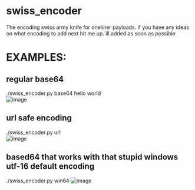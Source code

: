 # swiss_encoder
The encoding swiss army knife for oneliner payloads.
if you have any ideas on what encoding to add next hit me up. ill added as soon as possible


# EXAMPLES:

## regular base64 
./swiss_encoder.py base64 hello world              
![image](https://github.com/belly-cyber/swiss_encoder/assets/67766715/f0b51822-3231-43ec-b18c-99f94edaca8d)



## url safe encoding 

./swiss_encoder.py url       
![image](https://github.com/belly-cyber/swiss_encoder/assets/67766715/629a0d39-71d0-49d8-a68d-34d60d98706a)


## based64 that works with that stupid windows utf-16 default encoding
./swiss_encoder.py win64 
![image](https://github.com/belly-cyber/swiss_encoder/assets/67766715/fd5f81f9-9e37-454c-aefe-d7844775f191)
